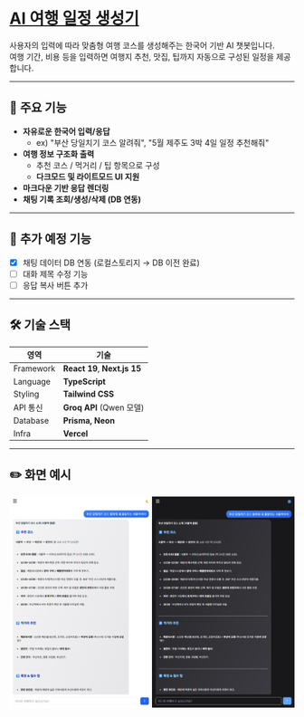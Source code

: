 # [AI 여행 일정 생성기](https://tripgen-dev.vercel.app/)

사용자의 입력에 따라 맞춤형 여행 코스를 생성해주는 한국어 기반 AI 챗봇입니다.  
여행 기간, 비용 등을 입력하면 여행지 추천, 맛집, 팁까지 자동으로 구성된 일정을 제공합니다.

---

## 🚀 주요 기능

- **자유로운 한국어 입력/응답**
    - ex) "부산 당일치기 코스 알려줘", "5월 제주도 3박 4일 일정 추천해줘"
- **여행 정보 구조화 출력**
    - 추천 코스 / 먹거리 / 팁 항목으로 구성
  - **다크모드 및 라이트모드 UI 지원**
- **마크다운 기반 응답 렌더링**
- **채팅 기록 조회/생성/삭제 (DB 연동)**

---

## 🧩 추가 예정 기능

- [x] 채팅 데이터 DB 연동 (로컬스토리지 → DB 이전 완료)
- [ ] 대화 제목 수정 기능
- [ ] 응답 복사 버튼 추가

---

## 🛠️ 기술 스택

| 영역        | 기술                           |
|-------------|------------------------------|
| Framework   | **React 19**, **Next.js 15** |
| Language    | **TypeScript**               |
| Styling     | **Tailwind CSS**             |
| API 통신    | **Groq API** (Qwen 모델) |
| Database    | **Prisma, Neon**             |
| Infra       | **Vercel**                   |
---

## ✏️ 화면 예시
![readme.png](./public/readme.png)

